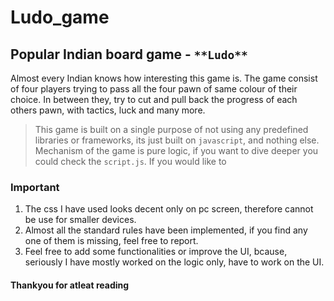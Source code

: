 # Ludo_game
## Popular Indian board game - `**Ludo**`
Almost every Indian knows how interesting this game is. The game consist of four players trying to pass all the four pawn of same colour of their choice.
In between they, try to cut and pull back the progress of each others pawn, with tactics, luck and many more.

> This game is built on a single purpose of not using any predefined libraries or frameworks, its just built on `javascript`, and nothing else.
> Mechanism of the game is pure logic, if you want to dive deeper you could check the `script.js`.
> If you would like to 

### Important 
1. The css I have used looks decent only on pc screen, therefore cannot be use for smaller devices.
2. Almost all the standard rules have been implemented, if you find any one of them is missing, feel free to report.
3. Feel free to add some functionalities or improve the UI, bcause, seriously I have mostly worked on the logic only, have to work on the UI.

#### Thankyou for atleat reading
